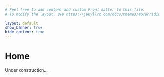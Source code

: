 ```yaml
---
# Feel free to add content and custom Front Matter to this file.
# To modify the layout, see https://jekyllrb.com/docs/themes/#overriding-theme-defaults

layout: default
show_banner: true
hide_content: true
---
```


# Home
Under construction...
